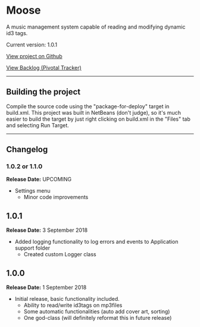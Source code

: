 # Moose
A music management system capable of reading and modifying dynamic id3 tags.

Current version:  1.0.1  

[View project on Github](https://www.github.com/mpfthprblmtq/moose)

[View Backlog (Pivotal Tracker)](https://www.pivotaltracker.com/n/projects/2194861)

---

## Building the project

Compile the source code using the "package-for-deploy" target in build.xml.  This project was built in NetBeans (don't judge), so it's much easier to build the target by just right clicking on build.xml in the "Files" tab and selecting Run Target.

---

## Changelog

### 1.0.2 or 1.1.0

**Release Date:** UPCOMING

- Settings menu
  - Minor code improvements

## 1.0.1

**Release Date:** 3 September 2018

- Added logging functionality to log errors and events to Application support folder
  - Created custom Logger class


## 1.0.0

**Release Date:** 1 September 2018

- Initial release, basic functionality included.
  - Ability to read/write id3tags on mp3files
  - Some automatic functionalities (auto add cover art, sorting)
  - One god-class (will definitely reformat this in future release)
